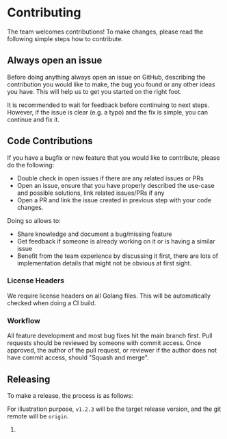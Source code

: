 # Contributing

The team welcomes contributions! To make changes, please read the following simple steps how to contribute.

## Always open an issue

Before doing anything always open an issue on GitHub, describing the contribution you would like to make, the bug you found or any other ideas you have. This will help us to get you started on the right foot.

It is recommended to wait for feedback before continuing to next steps. However, if
the issue is clear (e.g. a typo) and the fix is simple, you can continue and fix it.

## Code Contributions

If you have a bugfix or new feature that you would like to contribute, please do the following:
- Double check in open issues if there are any related issues or PRs
- Open an issue, ensure that you have properly described the use-case and possible solutions, link related issues/PRs if any
- Open a PR and link the issue created in previous step with your code changes.

Doing so allows to:
- Share knowledge and document a bug/missing feature
- Get feedback if someone is already working on it or is having a similar issue
- Benefit from the team experience by discussing it first, there are lots of implementation details that might not be
obvious at first sight.

### License Headers

We require license headers on all Golang files. This will be automatically checked when doing a CI build.

### Workflow

All feature development and most bug fixes hit the main branch first.
Pull requests should be reviewed by someone with commit access.
Once approved, the author of the pull request,
or reviewer if the author does not have commit access,
should "Squash and merge".

## Releasing

To make a release, the process is as follows:

For illustration purpose, `v1.2.3` will be the target release version, and the git remote will be `origin`.

1. 